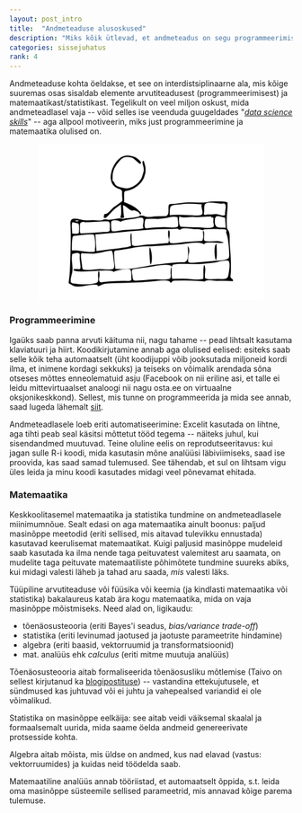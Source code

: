 ```yaml
---
layout: post_intro
title:  "Andmeteaduse alusoskused"
description: "Miks kõik ütlevad, et andmeteadus on segu programmeerimisest ja statistikast."
categories: sissejuhatus
rank: 4
---
```


Andmeteaduse kohta öeldakse, et see on interdistsiplinaarne ala, mis kõige suuremas osas sisaldab elemente arvutiteadusest (programmeerimisest) ja matemaatikast/statistikast. Tegelikult on veel miljon oskust, mida andmeteadlasel vaja -- võid selles ise veenduda guugeldades "[*data science skills*](https://www.google.ch/search?q=data%20science%20skills)" -- aga allpool motiveerin, miks just programmeerimine ja matemaatika olulised on.

<div style="text-align: center;">
<img src="/images/sketches/baseskills.svg" style="max-width: 400px;">
</div>


### Programmeerimine

Igaüks saab panna arvuti käituma nii, nagu tahame -- pead lihtsalt kasutama klaviatuuri ja hiirt. Koodikirjutamine annab aga olulised eelised: esiteks saab selle kõik teha automaatselt (üht koodijuppi võib jooksutada miljoneid kordi ilma, et inimene kordagi sekkuks) ja teiseks on võimalik arendada sõna otseses mõttes enneolematuid asju (Facebook on nii eriline asi, et talle ei leidu mittevirtuaalset analoogi nii nagu osta.ee on virtuaalne oksjonikeskkond). Sellest, mis tunne on programmeerida ja mida see annab, saad lugeda lähemalt [siit](https://pungas.ee/programmeerimine-tunded-ja-erialavalik/).

Andmeteadlasele loeb eriti automatiseerimine: Excelit kasutada on lihtne, aga tihti peab seal käsitsi mõttetut tööd tegema -- näiteks juhul, kui sisendandmed muutuvad. Teine oluline eelis on reprodutseeritavus: kui jagan sulle R-i koodi, mida kasutasin mõne analüüsi läbiviimiseks, saad ise proovida, kas saad samad tulemused. See tähendab, et sul on lihtsam vigu üles leida ja minu koodi kasutades midagi veel põnevamat ehitada.

### Matemaatika

Keskkoolitasemel matemaatika ja statistika tundmine on andmeteadlasele miinimumnõue. Sealt edasi on aga matemaatika ainult boonus: paljud masinõppe meetodid (eriti sellised, mis aitavad tulevikku ennustada) kasutavad keerulisemat matemaatikat. Kuigi paljusid masinõppe mudeleid saab kasutada ka ilma nende taga peituvatest valemitest aru saamata, on mudelite taga peituvate matemaatiliste põhimõtete tundmine suureks abiks, kui midagi valesti läheb ja tahad aru saada, *mis* valesti läks.

Tüüpiline arvutiteaduse või füüsika või keemia (ja kindlasti matemaatika või statistika) bakalaureus katab ära kogu matemaatika, mida on vaja masinõppe mõistmiseks. Need alad on, ligikaudu:

* tõenäosusteooria (eriti Bayes'i seadus, *bias/variance trade-off*)
* statistika (eriti levinumad jaotused ja jaotuste parameetrite hindamine)
* algebra (eriti baasid, vektorruumid ja transformatsioonid)
* mat. analüüs ehk *calculus* (eriti mitme muutuja analüüs)

Tõenäosusteooria aitab formaliseerida tõenäosusliku mõtlemise (Taivo on sellest kirjutanud ka [blogipostituse](https://pungas.ee/toenaosustes-motlemine/)) -- vastandina ettekujutusele, et sündmused kas juhtuvad või ei juhtu ja vahepealsed variandid ei ole võimalikud.

Statistika on masinõppe eelkäija: see aitab veidi väiksemal skaalal ja formaalsemalt uurida, mida saame öelda andmeid genereerivate protsesside kohta.

Algebra aitab mõista, mis üldse on andmed, kus nad elavad (vastus: vektorruumides) ja kuidas neid töödelda saab.

Matemaatiline analüüs annab tööriistad, et automaatselt õppida, s.t. leida oma masinõppe süsteemile sellised parameetrid, mis annavad kõige parema tulemuse.
